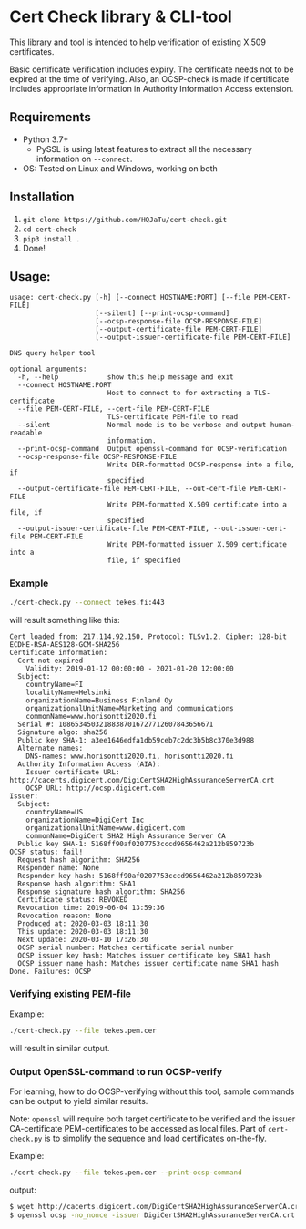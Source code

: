 # Cert Check library & CLI-tool
This library and tool is intended to help verification of existing X.509 certificates.

Basic certificate verification includes expiry. The certificate needs not to be expired at the time of verifying.
Also, an OCSP-check is made if certificate includes appropriate information in Authority Information Access extension.

## Requirements
* Python 3.7+
  * PySSL is using latest features to extract all the necessary information on `--connect`.
* OS: Tested on Linux and Windows, working on both

## Installation
1) `git clone https://github.com/HQJaTu/cert-check.git`
1) `cd cert-check`
1) `pip3 install .`
1) Done!

## Usage:
```text
usage: cert-check.py [-h] [--connect HOSTNAME:PORT] [--file PEM-CERT-FILE]
                     [--silent] [--print-ocsp-command]
                     [--ocsp-response-file OCSP-RESPONSE-FILE]
                     [--output-certificate-file PEM-CERT-FILE]
                     [--output-issuer-certificate-file PEM-CERT-FILE]

DNS query helper tool

optional arguments:
  -h, --help            show this help message and exit
  --connect HOSTNAME:PORT
                        Host to connect to for extracting a TLS-certificate
  --file PEM-CERT-FILE, --cert-file PEM-CERT-FILE
                        TLS-certificate PEM-file to read
  --silent              Normal mode is to be verbose and output human-readable
                        information.
  --print-ocsp-command  Output openssl-command for OCSP-verification
  --ocsp-response-file OCSP-RESPONSE-FILE
                        Write DER-formatted OCSP-response into a file, if
                        specified
  --output-certificate-file PEM-CERT-FILE, --out-cert-file PEM-CERT-FILE
                        Write PEM-formatted X.509 certificate into a file, if
                        specified
  --output-issuer-certificate-file PEM-CERT-FILE, --out-issuer-cert-file PEM-CERT-FILE
                        Write PEM-formatted issuer X.509 certificate into a
                        file, if specified
```

### Example
```bash
./cert-check.py --connect tekes.fi:443
```
will result something like this:
```text
Cert loaded from: 217.114.92.150, Protocol: TLSv1.2, Cipher: 128-bit ECDHE-RSA-AES128-GCM-SHA256
Certificate information:
  Cert not expired
    Validity: 2019-01-12 00:00:00 - 2021-01-20 12:00:00
  Subject:
    countryName=FI
    localityName=Helsinki
    organizationName=Business Finland Oy
    organizationalUnitName=Marketing and communications
    commonName=www.horisontti2020.fi
  Serial #: 10865345032188387016727712607843656671
  Signature algo: sha256
  Public key SHA-1: a3ee1646edfa1db59ceb7c2dc3b5b8c370e3d988
  Alternate names:
    DNS-names: www.horisontti2020.fi, horisontti2020.fi
  Authority Information Access (AIA):
    Issuer certificate URL: http://cacerts.digicert.com/DigiCertSHA2HighAssuranceServerCA.crt
    OCSP URL: http://ocsp.digicert.com
Issuer:
  Subject:
    countryName=US
    organizationName=DigiCert Inc
    organizationalUnitName=www.digicert.com
    commonName=DigiCert SHA2 High Assurance Server CA
  Public key SHA-1: 5168ff90af0207753cccd9656462a212b859723b
OCSP status: fail!
  Request hash algorithm: SHA256
  Responder name: None
  Responder key hash: 5168ff90af0207753cccd9656462a212b859723b
  Response hash algorithm: SHA1
  Response signature hash algorithm: SHA256
  Certificate status: REVOKED
  Revocation time: 2019-06-04 13:59:36
  Revocation reason: None
  Produced at: 2020-03-03 18:11:30
  This update: 2020-03-03 18:11:30
  Next update: 2020-03-10 17:26:30
  OCSP serial number: Matches certificate serial number
  OCSP issuer key hash: Matches issuer certificate key SHA1 hash
  OCSP issuer name hash: Matches issuer certificate name SHA1 hash
Done. Failures: OCSP
```

### Verifying existing PEM-file
Example:
```bash
./cert-check.py --file tekes.pem.cer
```
will result in similar output.

### Output OpenSSL-command to run OCSP-verify
For learning, how to do OCSP-verifying without this tool, sample commands can be output
to yield similar results.

Note: `openssl` will require both target certificate to be verified and the issuer CA-certificate
PEM-certificates to be accessed as local files.
Part of `cert-check.py` is to simplify the sequence and load certificates on-the-fly.

Example:
```bash
./cert-check.py --file tekes.pem.cer --print-ocsp-command
```
output:
```bash
$ wget http://cacerts.digicert.com/DigiCertSHA2HighAssuranceServerCA.crt
$ openssl ocsp -no_nonce -issuer DigiCertSHA2HighAssuranceServerCA.crt -cert tekes.pem.cer -url http://ocsp.digicert.com
```